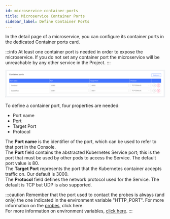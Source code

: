 ```yaml
---
id: microservice-container-ports
title: Microservice Container Ports
sidebar_label: Define Container Ports
---
```


In the detail page of a microservice, you can configure its container ports in the dedicated Container ports card.

:::info
At least one container port is needed in order to expose the microservice. If you do not set any container port the microservice will be unreachable by any other service in the Project.
:::

![container-ports-section](img/container-ports-card.png)

To define a container port, four properties are needed:

- Port name
- Port
- Target Port
- Protocol

The **Port name** is the identifier of the port, which can be used to refer to that port in the Console.  
The **Port** field contains the abstracted Kubernetes Service port; this is the port that must be used by other pods to access the Service. The default port value is 80.  
The **Target Port** represents the port that the Kubernetes container accepts traffic on. Our default is 3000.  
The **Protocol** field defines the network protocol used for the Service. The default is TCP but UDP is also supported.

:::caution
Remember that the port used to contact the probes is always (and only) the one indicated in the environment variable "HTTP_PORT". For more information on the [probes](/development_suite/api-console/api-design/microservice-runtime-resources.md#probes), click here.   
For more information on environment variables, [click here](/development_suite/api-console/api-design/services#environment-variable-configuration).
:::

